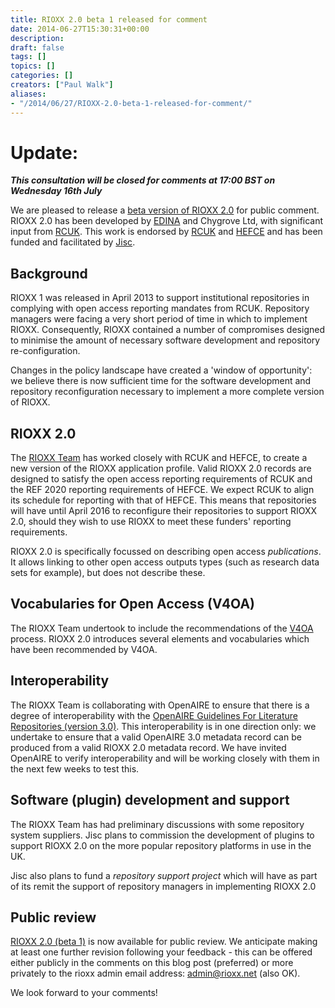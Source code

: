 ```yaml
---
title: RIOXX 2.0 beta 1 released for comment
date: 2014-06-27T15:30:31+00:00
description: 
draft: false
tags: []
topics: []
categories: []
creators: ["Paul Walk"]
aliases:
- "/2014/06/27/RIOXX-2.0-beta-1-released-for-comment/"
---
```


# Update:
***This consultation will be closed for comments at 17:00 BST on Wednesday 16th July***



We are pleased to release a [beta version of RIOXX 2.0](/v2-0-beta-1) for public comment. RIOXX 2.0 has been developed by [EDINA](http://www.edina.ac.uk) and Chygrove Ltd, with significant input from [RCUK](http://www.rcuk.ac.uk). This work is endorsed by [RCUK](http://www.rcuk.ac.uk) and [HEFCE](http://www.hefce.ac.uk) and has been funded and facilitated by [Jisc](http://www.jisc.ac.uk).

## Background
RIOXX 1 was released in April 2013 to support institutional repositories in complying with open access reporting mandates from RCUK. Repository managers were facing a very short period of time in which to implement RIOXX. Consequently, RIOXX contained a number of compromises designed to minimise the amount of necessary software development and repository re-configuration.

Changes in the policy landscape have created a 'window of opportunity': we believe there is now sufficient time for the software development and repository reconfiguration necessary to implement a more complete version of RIOXX.

## RIOXX 2.0

The [RIOXX Team](/contact) has worked closely with RCUK and HEFCE, to create a new version of the RIOXX application profile. Valid RIOXX 2.0 records are designed to satisfy the open access reporting requirements of RCUK and the REF 2020 reporting requirements of HEFCE. We expect RCUK to align its schedule for reporting with that of HEFCE. This means that repositories will have until April 2016 to reconfigure their repositories to support RIOXX 2.0, should they wish to use RIOXX to meet these funders' reporting requirements.

RIOXX 2.0 is specifically focussed on describing open access *publications*. It allows linking to other open access outputs types (such as research data sets for example), but does not describe these.

## Vocabularies for Open Access (V4OA)

The RIOXX Team undertook to include the recommendations of the  [V4OA](http://www.v4oa.net) process.
RIOXX 2.0 introduces several elements and vocabularies which have been recommended by V4OA.

## Interoperability

The RIOXX Team is collaborating with OpenAIRE to ensure that there is a degree of interoperability with the [OpenAIRE Guidelines For Literature Repositories (version 3.0)](https://guidelines.openaire.eu/wiki/OpenAIRE_Guidelines:_For_Literature_repositories). This interoperability is in one direction only: we undertake to ensure that a valid OpenAIRE 3.0 metadata record can be produced from a valid RIOXX 2.0 metadata record. We have invited OpenAIRE to verify interoperability and will be working closely with them in the next few weeks to test this.

## Software (plugin) development and support
The RIOXX Team has had preliminary discussions with some repository system suppliers. Jisc plans to commission the development of plugins to support RIOXX 2.0 on the more popular repository platforms in use in the UK.

Jisc also plans to fund a *repository support project*  which will have as part of its remit the support of repository managers in implementing RIOXX 2.0

## Public review
[RIOXX 2.0 (beta 1)](/v2-0-beta-1) is now available for public review. We anticipate making at least one further revision following your feedback - this can be offered either publicly in the comments on this blog post (preferred) or more privately to the rioxx admin email address: [admin@rioxx.net](mailto:admin@rioxx.net) (also OK).

We look forward to your comments!
 
